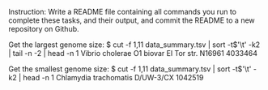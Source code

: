 Instruction: 
Write a README file containing all commands you run to complete these tasks, and their output, and commit the README to a new repository on Github.

Get the largest genome size:
$ cut -f 1,11 data_summary.tsv | sort -t$'\t' -k2 | tail -n -2 | head -n 1
Vibrio cholerae O1 biovar El Tor str. N16961    4033464

Get the smallest genome size:
$ cut -f 1,11 data_summary.tsv | sort -t$'\t' -k2 | head -n 1
Chlamydia trachomatis D/UW-3/CX 1042519
